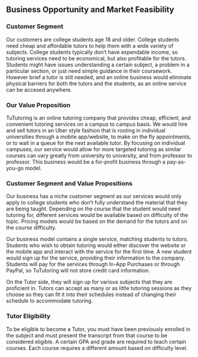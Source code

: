 ## Business Opportunity and Market Feasibility

### Customer Segment
Our customers are college students age 18 and older. College students need cheap and affordable tutors to help them with a wide variety of subjects. College students typically don’t have expendable income, so tutoring services need to be economical, but also profitable for the tutors. Students might have issues understanding a certain subject, a problem in a particular section, or just need simple guidance in their coursework. However brief a tutor is still needed, and an online business would eliminate physical barriers for both the tutors and the students, as an online service can be accesed anywhere. 

### Our Value Proposition
TuTutoring is an online tutoring company that provides cheap, efficient, and convenient tutoring services on a campus to campus basis. We would hire and sell tutors in an Uber style fashion that is rooting in individual universities through a mobile app/website, to make on the fly appointments, or to wait in a queue for the next available tutor. By focusing on individual campuses, our service would allow for more targeted tutoring as similar courses can vary greatly from university to university, and from professor to professor. This business would be a for-profit business through a pay-as-you-go model.

### Customer Segment and Value Propositions
Our business has a niche customer segment as our services would only apply to college students who don’t fully understand the material that they are being taught. Depending on the course that the student would need tutoring for, different services would be available based on difficulty of the topic. Pricing models would be based on the demand for the tutors and on the course difficulty.

Our business model contains a single service, matching students to tutors. Students who wish to obtain tutoring would either discover the website or the mobile app and interact with the service for the first time. A new student would sign up for the service, providing their information to the company. Students will pay for the services through In-App Purchases or through PayPal, so TuTutoring will not store credit card information. 

On the Tutor side, they will sign up for various subjects that they are proficient in. Tutors can accept as many or as little tutoring sessions as they choose so they can fit it into their schedules instead of changing their schedule to accommodate tutoring.

### Tutor Eligibility  
To be eligible to become a Tutor, you must have been previously enrolled in the subject and must present the transcript from that course to be considered eligible. A certain GPA and grade are required to teach certain courses. Each course requires a different amount based on difficulty level. 
